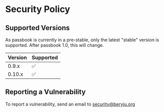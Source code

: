# Security Policy

## Supported Versions

As passbook is currently in a pre-stable, only the latest "stable" version is supported. After passbook 1.0, this will change.

| Version  | Supported          |
| -------- | ------------------ |
| 0.9.x    | :white_check_mark: |
| 0.10.x   | :white_check_mark: |

## Reporting a Vulnerability

To report a vulnerability, send an email to [security@beryju.org](mailto:security@beryju.org)
